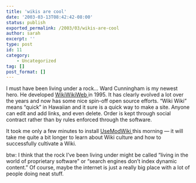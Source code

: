 ```yaml
---
title: 'wikis are cool'
date: '2003-03-13T08:42:42-08:00'
status: publish
exported_permalink: /2003/03/wikis-are-cool
author: sarah
excerpt: ''
type: post
id: 11
category:
    - Uncategorized
tag: []
post_format: []
---
```

I must have been living under a rock… Ward Cunningham is my newest hero. He developed [WikiWikiWeb ](http://c2.com/cgi-bin/wiki?WikiWikiWeb) in 1995. It has clearly evolved a lot over the years and now has some nice spin-off open source efforts. “Wiki Wiki” means “quick” in Hawaiian and it sure is a quick way to make a site. Anyone can edit and add links, and even delete. Order is kept through social contract rather than by rules enforced through the software.

It took me only a few minutes to install [UseModWiki ](http://www.usemod.com/cgi-bin/wiki.pl?UseModWiki)this morning — it will take me quite a bit longer to learn about Wiki culture and how to successfully cultivate a Wiki.

btw: I think that the rock I’ve been living under might be called “living in the world of proprietary software” or “search engines don’t index dynamic content.” Of course, maybe the internet is just a really big place with a lot of people doing neat stuff.